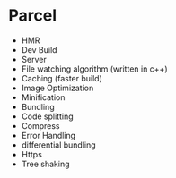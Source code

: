 # Parcel

- HMR
- Dev Build
- Server
- File watching algorithm (written in c++)
- Caching (faster build)
- Image Optimization
- Minification
- Bundling
- Code splitting
- Compress
- Error Handling
- differential bundling
- Https
- Tree shaking